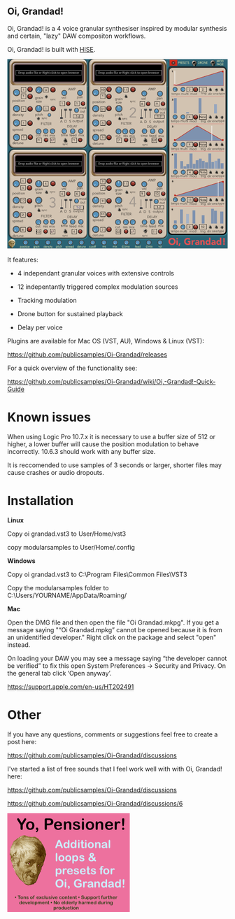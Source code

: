 
## ****Oi, Grandad!****

  

Oi, Grandad! is a 4 voice granular synthesiser inspired by modular synthesis and certain, "lazy" DAW compositon workflows.

  

Oi, Grandad! is built with [HISE](http://hise.audio).

  

![Oi, Grandad! ](https://github.com/publicsamples/Oi-Grandad/blob/main/oi%20grandad/oigrandad.png?raw=true)

  

It features:

  

- 4 independant granular voices with extensive controls

- 12 indepentantly triggered complex modulation sources

- Tracking modulation

- Drone button for sustained playback

- Delay per voice

  

Plugins are available for Mac OS (VST, AU), Windows & Linux (VST):

  

https://github.com/publicsamples/Oi-Grandad/releases

  

For a quick overview of the functionality see:

  

https://github.com/publicsamples/Oi-Grandad/wiki/Oi,-Grandad!-Quick-Guide

  

# Known issues

  

When using Logic Pro 10.7.x it is necessary to use a buffer size of 512 or higher, a lower buffer will cause the position modulation to behave incorrectly. 10.6.3 should work with any buffer size.

  

It is reccomended to use samples of 3 seconds or larger, shorter files may cause crashes or audio dropouts.

  

  

# Installation

  

****Linux****

Copy oi grandad.vst3 to User/Home/vst3

copy modularsamples to User/Home/.config

  

  

****Windows****

  

Copy oi grandad.vst3 to C:\Program Files\Common Files\VST3

  

Copy the modularsamples folder to C:\Users/YOURNAME/AppData/Roaming/

  

****Mac****

Open the DMG file and then open the file "Oi Grandad.mkpg". If you get a message saying "“Oi Grandad.mpkg” cannot be opened because it is from an unidentified developer." Right click on the package and select "open" instead.

  

On loading your DAW you may see a message saying “the developer cannot be verified” to fix this open System Preferences → Security and Privacy. On the general tab click ‘Open anyway’.

  

https://support.apple.com/en-us/HT202491

# Other

If you have any questions, comments or suggestions feel free to create a post here:

https://github.com/publicsamples/Oi-Grandad/discussions

  

I've started a list of free sounds that I feel work well with with Oi, Grandad! here:

  

https://github.com/publicsamples/Oi-Grandad/discussions

https://github.com/publicsamples/Oi-Grandad/discussions/6

[![Yo! pensioner! ](https://github.com/publicsamples/Oi-Grandad/blob/main/oi%20grandad/Images/YoPensioner.png?raw=true)](https://modularsamples.gumroad.com/l/gyckl)
